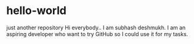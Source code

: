 # hello-world
just another repository
Hi everybody..
I am subhash deshmukh. I am an aspiring developer who want to try GitHub so I could use it for my tasks.
